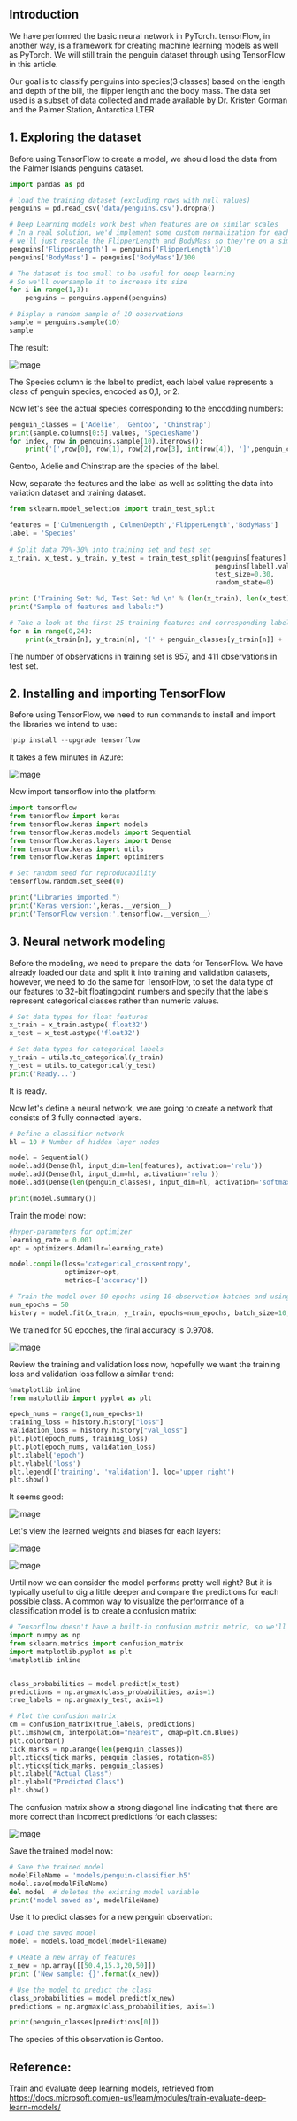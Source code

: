 ## Introduction

We have performed the basic neural network in PyTorch. tensorFlow, in another way, is a framework for creating machine learning models as well as PyTorch. We will still train the penguin dataset through using TensorFlow in this article. 

Our goal is to classify penguins into species(3 classes) based on the length and depth of the bill, the flipper length and the body mass. The data set used is a subset of data collected and made available by Dr. Kristen Gorman and the Palmer Station, Antarctica LTER

## 1. Exploring the dataset

Before using TensorFlow to create a model, we should load the data from the Palmer Islands penguins dataset.

```python
import pandas as pd

# load the training dataset (excluding rows with null values)
penguins = pd.read_csv('data/penguins.csv').dropna()

# Deep Learning models work best when features are on similar scales
# In a real solution, we'd implement some custom normalization for each feature, but to keep things simple
# we'll just rescale the FlipperLength and BodyMass so they're on a similar scale to the bill measurements
penguins['FlipperLength'] = penguins['FlipperLength']/10
penguins['BodyMass'] = penguins['BodyMass']/100

# The dataset is too small to be useful for deep learning
# So we'll oversample it to increase its size
for i in range(1,3):
    penguins = penguins.append(penguins)

# Display a random sample of 10 observations
sample = penguins.sample(10)
sample
```

The result:

![image](https://user-images.githubusercontent.com/71245576/115160336-b7292480-a065-11eb-90b6-ada0484eace6.png)

The Species column is the label to predict, each label value represents a class of penguin species, encoded as 0,1, or 2.

Now let's see the actual species corresponding to the encodding numbers:
```python
penguin_classes = ['Adelie', 'Gentoo', 'Chinstrap']
print(sample.columns[0:5].values, 'SpeciesName')
for index, row in penguins.sample(10).iterrows():
    print('[',row[0], row[1], row[2],row[3], int(row[4]), ']',penguin_classes[int(row[-1])])
```

Gentoo, Adelie and Chinstrap are the species of the label.

Now, separate the features and the label as well as splitting the data into valiation dataset and training dataset.

```python
from sklearn.model_selection import train_test_split

features = ['CulmenLength','CulmenDepth','FlipperLength','BodyMass']
label = 'Species'
   
# Split data 70%-30% into training set and test set
x_train, x_test, y_train, y_test = train_test_split(penguins[features].values,
                                                    penguins[label].values,
                                                    test_size=0.30,
                                                    random_state=0)

print ('Training Set: %d, Test Set: %d \n' % (len(x_train), len(x_test)))
print("Sample of features and labels:")

# Take a look at the first 25 training features and corresponding labels
for n in range(0,24):
    print(x_train[n], y_train[n], '(' + penguin_classes[y_train[n]] + ')')
```
The number of observations in training set is 957, and 411 observations in test set.

## 2. Installing and importing TensorFlow

Before using TensorFlow, we need to run commands to install and import the libraries we intend to use:

```python
!pip install --upgrade tensorflow
```

It takes a few minutes in Azure:

![image](https://user-images.githubusercontent.com/71245576/115160527-a9c06a00-a066-11eb-8bec-2adddfe5b5c3.png)

Now import tensorflow into the platform:

```python
import tensorflow
from tensorflow import keras
from tensorflow.keras import models
from tensorflow.keras.models import Sequential
from tensorflow.keras.layers import Dense
from tensorflow.keras import utils
from tensorflow.keras import optimizers

# Set random seed for reproducability
tensorflow.random.set_seed(0)

print("Libraries imported.")
print('Keras version:',keras.__version__)
print('TensorFlow version:',tensorflow.__version__)
```

## 3. Neural network modeling

Before the modeling, we need to prepare the data for TensorFlow. We have already loaded our data and split it into training and validation datasets, however, we need to do the same for TensorFlow, to set the data type of our features to 32-bit floatingpoint numbers and specify that the labels represent categorical classes rather than numeric values.

```python
# Set data types for float features
x_train = x_train.astype('float32')
x_test = x_test.astype('float32')

# Set data types for categorical labels
y_train = utils.to_categorical(y_train)
y_test = utils.to_categorical(y_test)
print('Ready...')
```
It is ready.

Now let's define a neural network, we are going to create a network that consists of 3 fully connected layers.

```python
# Define a classifier network
hl = 10 # Number of hidden layer nodes

model = Sequential()
model.add(Dense(hl, input_dim=len(features), activation='relu'))
model.add(Dense(hl, input_dim=hl, activation='relu'))
model.add(Dense(len(penguin_classes), input_dim=hl, activation='softmax'))

print(model.summary())
```

Train the model now:

```python
#hyper-parameters for optimizer
learning_rate = 0.001
opt = optimizers.Adam(lr=learning_rate)

model.compile(loss='categorical_crossentropy',
              optimizer=opt,
              metrics=['accuracy'])

# Train the model over 50 epochs using 10-observation batches and using the test holdout dataset for validation
num_epochs = 50
history = model.fit(x_train, y_train, epochs=num_epochs, batch_size=10, validation_data=(x_test, y_test))
```

We trained for 50 epoches, the final accuracy is 0.9708.

![image](https://user-images.githubusercontent.com/71245576/115160745-e6d92c00-a067-11eb-8679-5bd27354f899.png)

Review the training and validation loss now, hopefully we want the training loss and validation loss follow a similar trend:

```python
%matplotlib inline
from matplotlib import pyplot as plt

epoch_nums = range(1,num_epochs+1)
training_loss = history.history["loss"]
validation_loss = history.history["val_loss"]
plt.plot(epoch_nums, training_loss)
plt.plot(epoch_nums, validation_loss)
plt.xlabel('epoch')
plt.ylabel('loss')
plt.legend(['training', 'validation'], loc='upper right')
plt.show()
```

It seems good:

![image](https://user-images.githubusercontent.com/71245576/115160789-26077d00-a068-11eb-947f-caeadcbfddc1.png)

Let's view the learned weights and biases for each layers:

![image](https://user-images.githubusercontent.com/71245576/115160819-40d9f180-a068-11eb-9660-fe9a67190a51.png)

![image](https://user-images.githubusercontent.com/71245576/115160828-4cc5b380-a068-11eb-87ca-ce60e399fb7e.png)

Until now we can consider the model performs pretty well right? But it is typically useful to dig a little deeper and compare the predictions for each possible class. A common way to visualize the performance of a classification model is to create a confusion matrix:

```python
# Tensorflow doesn't have a built-in confusion matrix metric, so we'll use SciKit-Learn
import numpy as np
from sklearn.metrics import confusion_matrix
import matplotlib.pyplot as plt
%matplotlib inline


class_probabilities = model.predict(x_test)
predictions = np.argmax(class_probabilities, axis=1)
true_labels = np.argmax(y_test, axis=1)

# Plot the confusion matrix
cm = confusion_matrix(true_labels, predictions)
plt.imshow(cm, interpolation="nearest", cmap=plt.cm.Blues)
plt.colorbar()
tick_marks = np.arange(len(penguin_classes))
plt.xticks(tick_marks, penguin_classes, rotation=85)
plt.yticks(tick_marks, penguin_classes)
plt.xlabel("Actual Class")
plt.ylabel("Predicted Class")
plt.show()
```

The confusion matrix show a strong diagonal line indicating that there are more correct than incorrect predictions for each classes:

![image](https://user-images.githubusercontent.com/71245576/115160908-9d3d1100-a068-11eb-941c-d14ab1e1d4f4.png)

Save the trained model now:

```python
# Save the trained model
modelFileName = 'models/penguin-classifier.h5'
model.save(modelFileName)
del model  # deletes the existing model variable
print('model saved as', modelFileName)
```

Use it to predict classes for a new penguin observation:
```python
# Load the saved model
model = models.load_model(modelFileName)

# CReate a new array of features
x_new = np.array([[50.4,15.3,20,50]])
print ('New sample: {}'.format(x_new))

# Use the model to predict the class
class_probabilities = model.predict(x_new)
predictions = np.argmax(class_probabilities, axis=1)

print(penguin_classes[predictions[0]])
```
The species of this observation is Gentoo.

## Reference:

Train and evaluate deep learning models, retrieved from https://docs.microsoft.com/en-us/learn/modules/train-evaluate-deep-learn-models/




